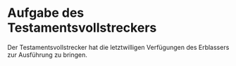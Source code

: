 # Aufgabe des Testamentsvollstreckers

Der Testamentsvollstrecker hat die letztwilligen Verfügungen des Erblassers zur Ausführung zu bringen.